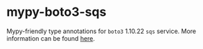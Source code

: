 # mypy-boto3-sqs

Mypy-friendly type annotations for `boto3` 1.10.22 `sqs` service.
More information can be found [here](https://github.com/vemel/mypy_boto3).